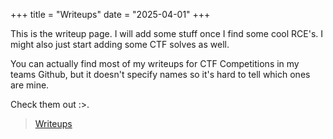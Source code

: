 +++
title = "Writeups"
date = "2025-04-01"
+++

This is the writeup page. I will add some stuff once I find some cool RCE's. I might also just start adding some CTF solves as well.

You can actually find most of my writeups for CTF Competitions in my teams Github, but it doesn't specify names so it's hard to tell which ones are mine.

Check them out :>.
> [Writeups](https://github.com/VuwCTF/writeups) 

